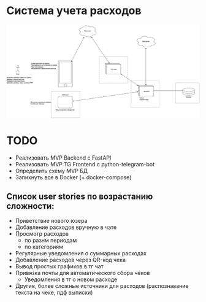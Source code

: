 # Система учета расходов

![](./img/finance.drawio.png)

# TODO
 - Реализовать MVP Backend с FastAPI
 - Реализовать MVP TG Frontend с python-telegram-bot
 - Определить схему MVP БД
 - Запихнуть все в Docker (+ docker-compose)


 ## Список user stories по возрастанию сложности:
 - Приветствие нового юзера
 - Добавление расходов вручную в чате
 - Просмотр расходов
    - по разнм периодам
    - по категориям
 - Регулярные уведомления о суммарных расходах
 - Добавление расходов через QR-код чека
 - Вывод простых графиков в тг чат
 - Привязка почты для автоматического сбора чеков
    - Уведомления в тг о новом расходе
 - Другие, более сложные источники для расходов (распознавание текста на чеке, пдф выписки)


